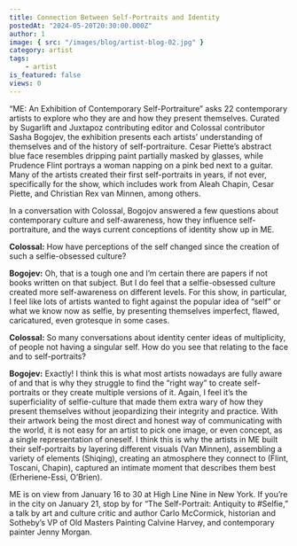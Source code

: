 ```yaml
---
title: Connection Between Self-Portraits and Identity
postedAt: "2024-05-20T20:30:00.000Z"
author: 1
image: { src: "/images/blog/artist-blog-02.jpg" }
category: artist
tags:
    - artist
is_featured: false
views: 0
---
```


“ME: An Exhibition of Contemporary Self-Portraiture” asks 22 contemporary artists to explore who they are and how they present themselves. Curated by Sugarlift and Juxtapoz contributing editor and Colossal contributor Sasha Bogojev, the exhibition presents each artists’ understanding of themselves and of the history of self-portraiture. Cesar Piette’s abstract blue face resembles dripping paint partially masked by glasses, while Prudence Flint portrays a woman napping on a pink bed next to a guitar. Many of the artists created their first self-portraits in years, if not ever, specifically for the show, which includes work from Aleah Chapin, Cesar Piette, and Christian Rex van Minnen, among others.

In a conversation with Colossal, Bogojov answered a few questions about contemporary culture and self-awareness, how they influence self-portraiture, and the ways current conceptions of identity show up in ME.

**Colossal:** How have perceptions of the self changed since the creation of such a selfie-obsessed culture?

**Bogojev:** Oh, that is a tough one and I’m certain there are papers if not books written on that subject. But I do feel that a selfie-obsessed culture created more self-awareness on different levels. For this show, in particular, I feel like lots of artists wanted to fight against the popular idea of “self” or what we know now as selfie, by presenting themselves imperfect, flawed, caricatured, even grotesque in some cases.

**Colossal:** So many conversations about identity center ideas of multiplicity, of people not having a singular self. How do you see that relating to the face and to self-portraits?

**Bogojev:** Exactly! I think this is what most artists nowadays are fully aware of and that is why they struggle to find the “right way” to create self-portraits or they create multiple versions of it. Again, I feel it’s the superficiality of selfie-culture that made them extra wary of how they present themselves without jeopardizing their integrity and practice. With their artwork being the most direct and honest way of communicating with the world, it is not easy for an artist to pick one image, or even concept, as a single representation of oneself. I think this is why the artists in ME built their self-portraits by layering different visuals (Van Minnen), assembling a variety of elements (Shiqing), creating an atmosphere they connect to (Flint, Toscani, Chapin), captured an intimate moment that describes them best (Erheriene-Essi, O’Brien).

ME is on view from January 16 to 30 at High Line Nine in New York. If you’re in the city on January 21, stop by for “The Self-Portrait: Antiquity to #Selfie,” a talk by art and culture critic and author Carlo McCormick, historian and Sotheby’s VP of Old Masters Painting Calvine Harvey, and contemporary painter Jenny Morgan.

